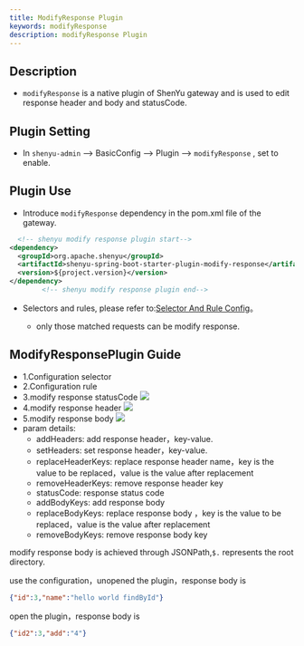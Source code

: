 ```yaml
---
title: ModifyResponse Plugin
keywords: modifyResponse
description: modifyResponse Plugin
---
```


## Description

* `modifyResponse` is a native plugin of ShenYu gateway and is used to edit response header and body and statusCode.


## Plugin Setting

* In `shenyu-admin` --> BasicConfig --> Plugin --> `modifyResponse` , set to enable.

## Plugin Use

* Introduce `modifyResponse` dependency in the pom.xml file of the gateway.

```xml
  <!-- shenyu modify response plugin start-->
<dependency>
  <groupId>org.apache.shenyu</groupId>
  <artifactId>shenyu-spring-boot-starter-plugin-modify-response</artifactId>
  <version>${project.version}</version>
</dependency>
        <!-- shenyu modify response plugin end-->
```

* Selectors and rules, please refer to:[Selector And Rule Config](../selector-and-rule)。

  * only those matched requests can be modify response.


## ModifyResponsePlugin Guide
* 1.Configuration selector
* 2.Configuration rule
* 3.modify response statusCode
  ![](/img/shenyu/plugin/modify-response/modifyStatus-en.png)
* 4.modify response header
  ![](/img/shenyu/plugin/modify-response/modifyHeader-en.png)
* 5.modify response body
  ![](/img/shenyu/plugin/modify-response/modifyBody-en.png)
* param details:
  * addHeaders: add response header，key-value.
  * setHeaders: set response header，key-value.
  * replaceHeaderKeys: replace response header name，key is the value to be replaced，value is the value after replacement
  * removeHeaderKeys: remove response header key
  * statusCode: response status code
  * addBodyKeys: add response body
  * replaceBodyKeys: replace response body ，key is the value to be replaced，value is the value after replacement
  * removeBodyKeys: remove response body key

modify response body is achieved through JSONPath,`$.` represents the root directory.

use the configuration，unopened the plugin，response body is
```json
{"id":3,"name":"hello world findById"}
```
open the plugin，response body is
```json
{"id2":3,"add":"4"}
```

